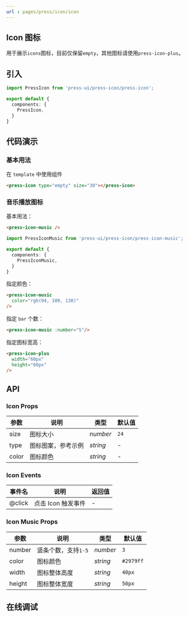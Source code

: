 ```yaml
---
url : pages/press/icon/icon
---
```


## Icon 图标

用于展示`icons`图标，目前仅保留`empty`，其他图标请使用`press-icon-plus`。

## 引入

```ts
import PressIcon from 'press-ui/press-icon/press-icon';

export default {
  components: {
    PressIcon,
  }
}
```

## 代码演示

### 基本用法

在 ``template`` 中使用组件

```html
<press-icon type="empty" size="30"></press-icon>
```

### 音乐播放图标

基本用法：

```html
<press-icon-music />
```

```ts
import PressIconMusic from 'press-ui/press-icon/press-icon-music';

export default {
  components: {
    PressIconMusic,
  }
}
```


指定颜色：

```html
<press-icon-music
  color="rgb(94, 109, 130)"
/>
```

指定 `bar` 个数：

```html
<press-icon-music :number="5"/>
```


指定图标宽高：

```html
<press-icon-plus 
  width="60px"
  height="60px"
/>
```



## API

### Icon Props

| 参数  | 说明               | 类型     | 默认值 |
| ----- | ------------------ | -------- | ------ |
| size  | 图标大小           | _number_ | `24`   |
| type  | 图标图案，参考示例 | _string_ | -      |
| color | 图标颜色           | _string_ | -      |

### Icon Events

| 事件名 | 说明               | 返回值 |
| ------ | ------------------ | ------ |
| @click | 点击 Icon 触发事件 | -      |


### Icon Music Props


| 参数   | 说明                | 类型     | 默认值    |
| ------ | ------------------- | -------- | --------- |
| number | 竖条个数，支持`1-5` | _number_ | `3`       |
| color  | 图标颜色            | _string_ | `#2979ff` |
| width  | 图标整体高度        | _string_ | `40px`    |
| height | 图标整体宽度        | _string_ | `50px`    |

## 在线调试

<debug-online />
